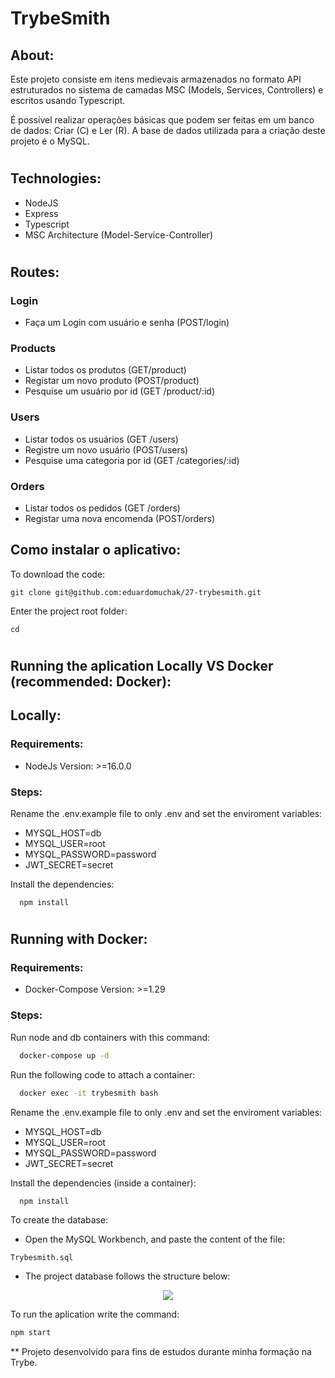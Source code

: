 # TrybeSmith

## About:

Este projeto consiste em itens medievais armazenados no formato API estruturados no sistema de camadas MSC (Models, Services, Controllers) e escritos usando Typescript.

É possível realizar operações básicas que podem ser feitas em um banco de dados: Criar (C) e Ler (R). A base de dados utilizada para a criação deste projeto é o MySQL.

#

## Technologies:

- NodeJS
- Express
- Typescript
- MSC Architecture (Model-Service-Controller)

#


#
## Routes:

### Login
- Faça um Login com usuário e senha (POST/login)

### Products
- Listar todos os produtos (GET/product)
- Registar um novo produto (POST/product)
- Pesquise um usuário por id (GET /product/:id)

### Users
- Listar todos os usuários (GET /users)
- Registre um novo usuário (POST/users)
- Pesquise uma categoria por id (GET /categories/:id)

### Orders

- Listar todos os pedidos (GET /orders)
- Registar uma nova encomenda (POST/orders)

## Como instalar o aplicativo:

To download the code:

```
git clone git@github.com:eduardomuchak/27-trybesmith.git
```

Enter the project root folder:

```
cd 
```

#

## Running the aplication Locally VS Docker (recommended: Docker):

## Locally:

### Requirements:

- NodeJs Version: >=16.0.0

### Steps:

Rename the .env.example file to only .env and set the enviroment variables:

- MYSQL_HOST=db
- MYSQL_USER=root
- MYSQL_PASSWORD=password
- JWT_SECRET=secret

Install the dependencies:

```
  npm install
```

#

## Running with Docker:

### Requirements:

- Docker-Compose Version: >=1.29

### Steps:

Run node and db containers with this command:

```bash
  docker-compose up -d
```

Run the following code to attach a container:

```bash
  docker exec -it trybesmith bash
```

Rename the .env.example file to only .env and set the enviroment variables:

- MYSQL_HOST=db
- MYSQL_USER=root
- MYSQL_PASSWORD=password
- JWT_SECRET=secret

Install the dependencies (inside a container):

```
  npm install
```

To create the database:

- Open the MySQL Workbench, and paste the content of the file:

```bash
Trybesmith.sql
```

- The project database follows the structure below:

<p align="center">
  <img 
    src="./images/diagram-der.png"
  >
</p>

To run the aplication write the command:

```bash
npm start
```


** Projeto desenvolvido para fins de estudos durante minha formação na Trybe.
